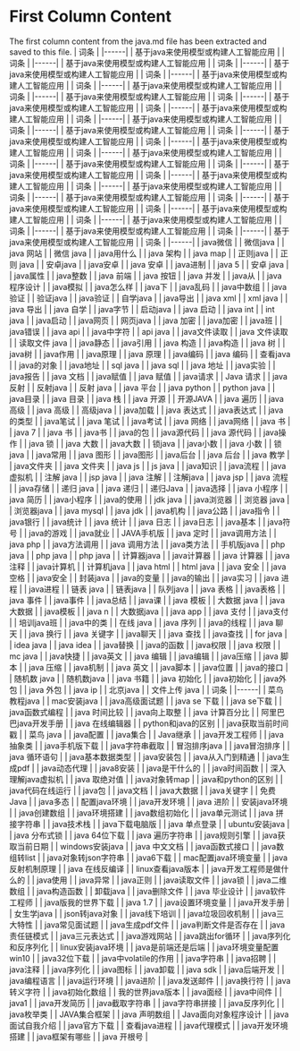 
# First Column Content

The first column content from the java.md file has been extracted and saved to this file.
| 词条 |
|------|
| 基于java来使用模型或构建人工智能应用 |
| 词条 |
|------|
| 基于java来使用模型或构建人工智能应用 |
| 词条 |
|------|
| 基于java来使用模型或构建人工智能应用 |
| 词条 |
|------|
| 基于java来使用模型或构建人工智能应用 |
| 词条 |
|------|
| 基于java来使用模型或构建人工智能应用 |
| 词条 |
|------|
| 基于java来使用模型或构建人工智能应用 |
| 词条 |
|------|
| 基于java来使用模型或构建人工智能应用 |
| 词条 |
|------|
| 基于java来使用模型或构建人工智能应用 |
| 词条 |
|------|
| 基于java来使用模型或构建人工智能应用 |
| 词条 |
|------|
| 基于java来使用模型或构建人工智能应用 |
| 词条 |
|------|
| 基于java来使用模型或构建人工智能应用 |
| 词条 |
|------|
| 基于java来使用模型或构建人工智能应用 |
| 词条 |
|------|
| 基于java来使用模型或构建人工智能应用 |
| 词条 |
|------|
| 基于java来使用模型或构建人工智能应用 |
| 词条 |
|------|
| 基于java来使用模型或构建人工智能应用 |
| 词条 |
|------|
| 基于java来使用模型或构建人工智能应用 |
| 词条 |
|------|
| 基于java来使用模型或构建人工智能应用 |
| 词条 |
|------|
| 基于java来使用模型或构建人工智能应用 |
| 词条 |
|------|
| 基于java来使用模型或构建人工智能应用 |
| 词条 |
|------|
| 基于java来使用模型或构建人工智能应用 |
| 词条 |
|------|
| 基于java来使用模型或构建人工智能应用 |
| 词条 |
|------|
| 基于java来使用模型或构建人工智能应用 |
| 词条 |
|------|
| 基于java来使用模型或构建人工智能应用 |
| 词条 |
|------|
| java微信 |
| 微信java |
| java 网站 |
| 微信 java |
| java用什么 |
| java 架构 |
| java map |
| 正则java |
| 正则 java |
| 安卓java |
| java安卓 |
| java 安卓 |
| java进制 |
| java 5 |
| 安卓 java |
| java属性 |
| java整数 |
| java 前端 |
| java 按钮 |
| java 并发 |
| java从 |
| java 程序设计 |
| java模拟 |
| java怎么样 |
| java下 |
| java乱码 |
| java中数组 |
| java 验证 |
| 验证java |
| java验证 |
| 自学java |
| java导出 |
| java xml |
| xml java |
| java 导出 |
| java 自学 |
| java字节 |
| 启动java |
| java 启动 |
| java int |
| int java |
| java启动 |
| java网页 |
| 网页java |
| java 加密 |
| java加密 |
| java班 |
| java错误 |
| java api |
| java中字符 |
| api java |
| java文件读取 |
| java 文件读取 |
| 读取文件 java |
| java静态 |
| java引用 |
| java 构造 |
| java构造 |
| java 树 |
| java树 |
| java作用 |
| java原理 |
| java 原理 |
| java编码 |
| java 编码 |
| 查看java |
| java的对象 |
| java地址 |
| sql java |
| java sql |
| java 地址 |
| java实验 |
| java报告 |
| java 文档 |
| java赋值 |
| java 赋值 |
| java请求 |
| Java 请求 |
| java 反射 |
| 反射java |
| 反射 java |
| java 平台 |
| java python |
| python java |
| java目录 |
| java 目录 |
| java 栈 |
| java 开源 |
| 开源JAVA |
| java 遍历 |
| java高级 |
| java 高级 |
| 高级java |
| java加载 |
| java 表达式 |
| java表达式 |
| java的类型 |
| java笔试 |
| java 笔试 |
| java考试 |
| java 网络 |
| java网络 |
| java  书 |
| java 7 |
| java 书 |
| java书 |
| java的包 |
| java源代码 |
| java 源代码 |
| java操作 |
| java  锁 |
| java 大数 |
| java大数 |
| 锁java |
| java小数 |
| java 小数 |
| 锁 java |
| java常用 |
| java 图形 |
| java图形 |
| java后台 |
| java 后台 |
| java 教学 |
| java文件夹 |
| java 文件夹 |
| java js |
| js java |
| java知识 |
| java流程 |
| java 虚拟机 |
| 注解 java |
| jsp java |
| java 注解 |
| 注解java |
| java jsp |
| java 流程 |
| java存储 |
| 递归 java |
| java 递归 |
| 递归Java |
| java选择 |
| java 小程序 |
| java 简历 |
| java小程序 |
| java的使用 |
| jdk java |
| java浏览器 |
| 浏览器 java |
| 浏览器java |
| java mysql |
| java jdk |
| java机构 |
| java公路 |
| java指令 |
| java银行 |
| java统计 |
| java 统计 |
| java 日志 |
| java日志 |
| java基本 |
| java符号 |
| java的游戏 |
| java就业 |
| JAVA手机版 |
| java 定时 |
| java调用方法 |
| java php |
| java方法调用 |
| java 调用方法 |
| java类方法 |
| 手机版java |
| php java |
| php  java |
| php   java |
| 计算器java |
| java计算器 |
| java 计算器 |
| java 注释 |
| java计算机 |
| 计算机java |
| java html |
| html java |
| java 安全 |
| java空格 |
| java安全 |
| 封装java |
| java的变量 |
| java的输出 |
| java实习 |
| java 进程 |
| java进程 |
| 链表 java |
| 链表java |
| 队列java |
| java 表格 |
| java表格 |
| java 事件 |
| java事件 |
| java总结 |
| java课 |
| java  模板 |
| 大数据 java |
| java 大数据 |
| java模板 |
| java n |
| 大数据java |
| java app |
| java 支付 |
| java支付 |
| 培训java班 |
| java中的类 |
| 在线 java |
| java 序列 |
| java的线程 |
| java 聊天 |
| java 换行 |
| java 关键字 |
| java聊天 |
| java 查找 |
| java查找 |
| for java |
| idea java |
| java idea |
| java替换 |
| java的函数 |
| java权限 |
| java 权限 |
| mc java |
| java快捷 |
| java英文 |
| java 编辑 |
| java编辑 |
| java压缩 |
| java 脚本 |
| java 压缩 |
| java机制 |
| java 英文 |
| java脚本 |
| java位置 |
| java的接口 |
| 随机数 java |
| 随机数java |
| java 书籍 |
| java 初始化 |
| java初始化 |
| java外包 |
| java 外包 |
| java ip |
| 北京java |
| 文件上传 java |
| 词条 |
|------|
| 菜鸟教程java |
| mac安装java |
| java高级面试题 |
| java se 下载 |
| java se下载 |
| java函数式编程 |
| java 时间比较 |
| java向上取整 |
| java 计算百分比 |
| 阿里巴巴java开发手册 |
| java 在线编辑器 |
| python和java的区别 |
| java获取当前时间戳 |
| 菜鸟 java |
| java配置 |
| java集合 |
| Java继承 |
| java开发工程师 |
| java抽象类 |
| java手机版下载 |
| java字符串截取 |
| 冒泡排序java |
| java冒泡排序 |
| java 循环语句 |
| java基本数据类型 |
| java安装包 |
| java从入门到精通 |
| java生成pdf |
| java动态代理 |
| java8安装 |
| java是干什么的 |
| java时间函数 |
| 深入理解java虚拟机 |
| java 取绝对值 |
| java对象转map |
| java和python的区别 |
| java代码在线运行 |
| java包 |
| java文档 |
| java大数据 |
| java关键字 |
| 免费Java |
| java多态 |
| 配置java环境 |
| java开发环境 |
| java 进阶 |
| 安装java环境 |
| java创建数组 |
| java环境搭建 |
| java数组初始化 |
| java单元测试 |
| java 拼接字符串 |
| java技术栈 |
| java下载电脑版 |
| java 单点登录 |
| ubuntu安装java |
| java 分布式锁 |
| java 64位下载 |
| java 遍历字符串 |
| java规则引擎 |
| java获取当前日期 |
| windows安装java |
| java 中文文档 |
| java函数式接口 |
| java数组转list |
| java对象转json字符串 |
| java6下载 |
| mac配置java环境变量 |
| java反射机制原理 |
| java 在线反编译 |
| linux查看java版本 |
| java开发工程师是做什么的 |
| java使用 |
| java异常 |
| java正则 |
| java读取文件 |
| java锁 |
| java二维数组 |
| java构造函数 |
| 卸载java |
| java删除文件 |
| java 毕业设计 |
| java软件工程师 |
| java版我的世界下载 |
| java 1.7 |
| java设置环境变量 |
| java开发手册 |
| 女生学java |
| json转java对象 |
| java线下培训 |
| java垃圾回收机制 |
| java三大特性 |
| java常见面试题 |
| java生成pdf文件 |
| java判断文件是否存在 |
| java 责任链模式 |
| java三元表达式 |
| java游戏网站 |
| java跳出for循环 |
| java序列化和反序列化 |
| linux安装java环境 |
| java是前端还是后端 |
| java环境变量配置win10 |
| java32位下载 |
| java中volatile的作用 |
| java字符串 |
| java招聘 |
| java注释 |
| java序列化 |
| java图标 |
| java卸载 |
| java sdk |
| java后端开发 |
| java编程语言 |
| java运行环境 |
| java进阶 |
| java发送邮件 |
| java换行符 |
| java转义字符 |
| java初始化数组 |
| 我的世界java版本 |
| java面经 |
| java中间件 |
| java1 |
| java开发简历 |
| java截取字符串 |
| java字符串拼接 |
| java反序列化 |
| java枚举类 |
| JAVA集合框架 |
| java 声明数组 |
| Java面向对象程序设计 |
| java面试自我介绍 |
| java官方下载 |
| 查看java进程 |
| java代理模式 |
| java开发环境搭建 |
| java框架有哪些 |
| java 开根号 |